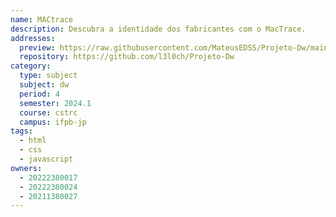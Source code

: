 ```yaml
---
name: MACtrace
description: Descubra a identidade dos fabricantes com o MacTrace.
addresses:
  preview: https://raw.githubusercontent.com/MateusEDSS/Projeto-Dw/main/public/front/images/image.png
  repository: https://github.com/l3l0ch/Projeto-Dw
category:
  type: subject
  subject: dw
  period: 4
  semester: 2024.1
  course: cstrc
  campus: ifpb-jp
tags:
  - html
  - css
  - javascript
owners:
  - 20222380017
  - 20222380024
  - 20211380027
---
```

